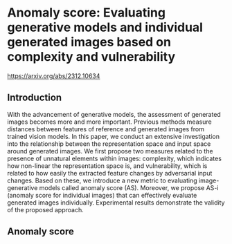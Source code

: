 # Anomaly score: Evaluating generative models and individual generated images based on complexity and vulnerability


https://arxiv.org/abs/2312.10634 <br>

## Introduction

With the advancement of generative models, the assessment of generated images becomes more and more important. Previous methods measure distances between features of reference and generated images from trained vision models. In this paper, we conduct an extensive investigation into the relationship between the representation space and input space around generated images. We first propose two measures related to the presence of unnatural elements within images: complexity, which indicates how non-linear the representation space is, and vulnerability, which is related to how easily the extracted feature changes by adversarial input changes. Based on these, we introduce a new metric to evaluating image-generative models called anomaly score (AS). Moreover, we propose AS-i (anomaly score for individual images) that can effectively evaluate generated images individually. Experimental results demonstrate the validity of the proposed approach.

## Anomaly score


